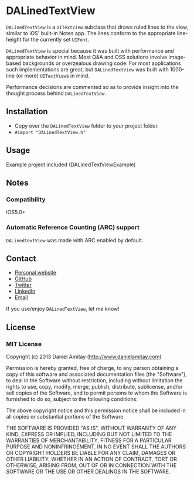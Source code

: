 # DALinedTextView

`DALinedTextView` is a `UITextView` subclass that draws ruled lines to the view, similar to iOS' built-in Notes app. The lines conform to the appropriate line-height for the currently set `UIFont`.

`DALinedTextView` is special because it was built with performance and appropriate behavior in mind. Most Q&A and OSS solutions involve image-based backgrounds or overzealous drawing code. For most applications such implementations are great, but `DALinedTextView` was built with 1000-line (or more) `UITextView`s in mind.

Performance decisions are commented so as to provide insight into the thought process behind `DALinedTextView`.

## Installation

- Copy over the `DALinedTextView` folder to your project folder.
- `#import "DALinedTextView.h"`

## Usage

Example project included (DALinedTextViewExample)

## Notes

### Compatibility

iOS5.0+

### Automatic Reference Counting (ARC) support

`DALinedTextView` was made with ARC enabled by default.

## Contact

- [Personal website](http://danielamitay.com)
- [GitHub](http://github.com/danielamitay)
- [Twitter](http://twitter.com/danielamitay)
- [LinkedIn](http://www.linkedin.com/in/danielamitay)
- [Email](mailto:hello@danielamitay.com)

If you use/enjoy `DALinedTextView`, let me know!

## License

### MIT License

Copyright (c) 2013 Daniel Amitay (http://www.danielamitay.com)

Permission is hereby granted, free of charge, to any person obtaining a copy
of this software and associated documentation files (the "Software"), to deal
in the Software without restriction, including without limitation the rights
to use, copy, modify, merge, publish, distribute, sublicense, and/or sell
copies of the Software, and to permit persons to whom the Software is
furnished to do so, subject to the following conditions:

The above copyright notice and this permission notice shall be included in
all copies or substantial portions of the Software.

THE SOFTWARE IS PROVIDED "AS IS", WITHOUT WARRANTY OF ANY KIND, EXPRESS OR
IMPLIED, INCLUDING BUT NOT LIMITED TO THE WARRANTIES OF MERCHANTABILITY,
FITNESS FOR A PARTICULAR PURPOSE AND NONINFRINGEMENT. IN NO EVENT SHALL THE
AUTHORS OR COPYRIGHT HOLDERS BE LIABLE FOR ANY CLAIM, DAMAGES OR OTHER
LIABILITY, WHETHER IN AN ACTION OF CONTRACT, TORT OR OTHERWISE, ARISING FROM,
OUT OF OR IN CONNECTION WITH THE SOFTWARE OR THE USE OR OTHER DEALINGS IN
THE SOFTWARE.
